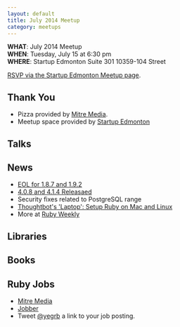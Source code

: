 ```yaml
---
layout: default
title: July 2014 Meetup
category: meetups
---
```


 **WHAT**: July 2014 Meetup  
 **WHEN**: Tuesday, July 15 at 6:30 pm  
 **WHERE**: Startup Edmonton Suite 301 10359-104 Street  

 [RSVP via the Startup Edmonton Meetup page]().

## Thank You

* Pizza provided by [Mitre Media](http://mitremedia.com/).
* Meetup space provided by [Startup
  Edmonton](http://www.startupedmonton.com/)

## Talks

## News

 * [EOL for 1.8.7 and 1.9.2](https://www.ruby-lang.org/en/news/2014/07/01/eol-for-1-8-7-and-1-9-2/)
 * [4.0.8 and 4.1.4 Releasaed](http://weblog.rubyonrails.org/2014/7/2/Rails_4_0_8_and_4_1_4_have_been_released/)
  * Security fixes related to PostgreSQL range
 * [Thoughtbot's 'Laptop': Setup Ruby on Mac and Linux](https://github.com/thoughtbot/laptop/blob/master/README.md)
  * More at [Ruby Weekly](http://rubyweekly.com/issues)

## Libraries

## Books

## Ruby Jobs
  * [Mitre Media](http://mitremedia.com/#careers)
  * [Jobber](https://getjobber.com/jobs/rails_developer)
  * Tweet [@yegrb](https://twitter.com/yegrb) a link to your job posting.

